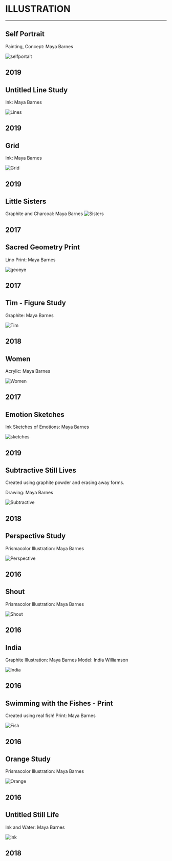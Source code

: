 # ILLUSTRATION

---

## Self Portrait

Painting, Concept: Maya Barnes

![selfportait](https://mayacbarnes.github.io/assets/images/self.jpeg)

2019
---

## Untitled Line Study

Ink: Maya Barnes

![Lines](https://mayacbarnes.github.io/assets/images/swirlies.jpg)

2019
---

## Grid

Ink: Maya Barnes

![Grid](https://mayacbarnes.github.io/assets/images/Grid.jpg)

2019
---

## Little Sisters

Graphite and Charcoal: Maya Barnes
![Sisters](https://mayacbarnes.github.io/assets/images/india.jpg)

2017
---

## Sacred Geometry Print

Lino Print: Maya Barnes

![geoeye](https://mayacbarnes.github.io/assets/images/geoeye.jpg)

2017
---

## Tim - Figure Study

Graphite: Maya Barnes

![Tim](https://mayacbarnes.github.io/assets/images/Tim.jpg)

2018
---

## Women

Acrylic: Maya Barnes

![Women](https://mayacbarnes.github.io/assets/images/women.jpg)

2017
---

## Emotion Sketches

Ink Sketches of Emotions: Maya Barnes

![sketches](https://mayacbarnes.github.io/assets/images/surfacesketches.jpg)

2019
---

## Subtractive Still Lives

Created using graphite powder and erasing away forms.

Drawing: Maya Barnes

![Subtractive](https://mayacbarnes.github.io/assets/images/subtractivedrawings.jpg)

2018
---

## Perspective Study

Prismacolor Illustration: Maya Barnes

![Perspective](https://mayacbarnes.github.io/assets/images/perspective.jpg)

2016
---

## Shout

Prismacolor Illustration: Maya Barnes

![Shout](https://mayacbarnes.github.io/assets/images/shout.jpg)

2016
---

## India

Graphite Illustration: Maya Barnes
Model: India Williamson

![India](https://mayacbarnes.github.io/assets/images/indiaeye.jpg)


2016
---

## Swimming with the Fishes - Print

Created using real fish!
Print: Maya Barnes

![Fish](https://mayacbarnes.github.io/assets/images/fishprint.jpg)

2016
---

## Orange Study

Prismacolor Illustration: Maya Barnes

![Orange](https://mayacbarnes.github.io/assets/images/orange.jpg)

2016
---

## Untitled Still Life

Ink and Water: Maya Barnes

![ink](https://mayacbarnes.github.io/assets/images/inkstilllife.jpg)

2018
---
